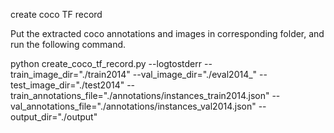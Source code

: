 create coco TF record

Put the extracted coco annotations and images in corresponding folder, and run the following command.

python create_coco_tf_record.py --logtostderr --train_image_dir="./train2014" --val_image_dir="./eval2014_" --test_image_dir="./test2014" --train_annotations_file="./annotations/instances_train2014.json" --val_annotations_file="./annotations/instances_val2014.json" --output_dir="./output"